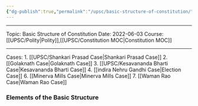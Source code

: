 ```yaml
---
{"dg-publish":true,"permalink":"/upsc/basic-structure-of-constitution/"}
---
```


----
Topic: Basic Structure of Constitution
Date: 2022-06-03
Course: [[UPSC/Polity\|Polity]],[[UPSC/Constitution MOC\|Constitution MOC]] 

----




Cases:
	1. [[UPSC/Shankari Prasad Case\|Shankari Prasad Case]]
	2. [[Golaknath Case\|Golaknath Case]]
	3. [[UPSC/Kesavananda Bharti Case\|Kesavananda Bharti Case]]
	4. [[indira Nehru Gandhi Case\|Election Case]] 
	6. [[Minerva Mills Case\|Minerva Mills Case]]
	7. [[Waman Rao Case\|Waman Rao Case]] 

### Elements of the Basic Structure

